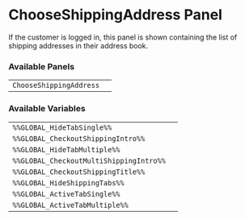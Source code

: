 # ChooseShippingAddress Panel

If the customer is logged in, this panel is shown containing the list of shipping addresses in their address book.

### Available Panels
|||
|---|---|
| `ChooseShippingAddress` |

### Available Variables
|||
|---|---|
| `%%GLOBAL_HideTabSingle%%` |
| `%%GLOBAL_CheckoutShippingIntro%%` |
| `%%GLOBAL_HideTabMultiple%%` |
| `%%GLOBAL_CheckoutMultiShippingIntro%%` |
| `%%GLOBAL_CheckoutShippingTitle%%` |
| `%%GLOBAL_HideShippingTabs%%` |
| `%%GLOBAL_ActiveTabSingle%%` |
| `%%GLOBAL_ActiveTabMultiple%%` |
